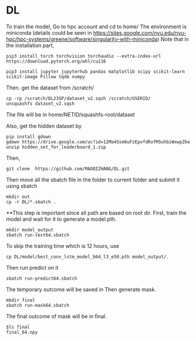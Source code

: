 # DL

To train the model,
Go to hpc account and cd to home/<NETID>
The environment is miniconda (details could be seen in https://sites.google.com/nyu.edu/nyu-hpc/hpc-systems/greene/software/singularity-with-miniconda)
Note that in the installation part, 
````
pip3 install torch torchvision torchaudio --extra-index-url https://download.pytorch.org/whl/cu116

pip3 install jupyter jupyterhub pandas matplotlib scipy scikit-learn scikit-image Pillow tqdm numpy
````
Then. get the dataset from /scratch/
````
cp -rp /scratch/DL23SP/dataset_v2.sqsh /scratch/USERID/
unsquashfs dataset_v2.sqsh
````
The file will be in home/NETID/squashfs-root/dataset

Also, get the hidden dataset by 
````
pip install gdown
gdown https://drive.google.com/uc?id=12Ma4Ssm6uFzEpvfdRofM5uhbiWxwpZke
unzip hidden_set_for_leaderboard_1.zip
````
Then, 
````
git clone  https://github.com/MAOQIZHANG/DL.git
````
Then move all the sbatch file in the folder to current folder and submit it using sbatch
````
mkdir out
cp -r DL/*.sbatch .
````
**This step is important since all path are based on root dir. 
First, train the model and wait for it to generate a model.pth. 
````
mkdir model_output
sbatch run-test64.sbatch
````
To skip the training time which is 12 hours, 
use 
````
cp DL/model/best_conv_lstm_model_b64_l3_e50.pth model_output/.
````
Then run predict on it
````
sbatch run-predict64.sbatch
````
The temporary outcome will be saved in 
Then generate mask. 
````
mkdir final
sbatch run-mask64.sbatch
````
The final outcome of mask will be in final. 

````
$ls final
final_64.npy
````